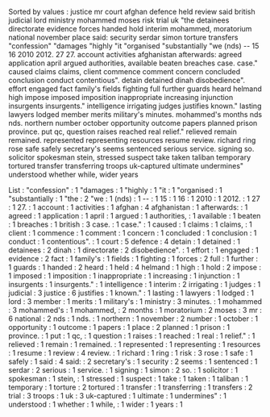 Sorted by values :
justice mr court afghan defence held review said british judicial lord ministry mohammed moses risk trial uk "the detainees directorate evidence forces handed hold interim mohammed, moratorium national november place said: security serdar simon torture transfers "confession" "damages "highly "it "organised "substantially "we (nds) -- 15 16 2010 2012. 27 27. account activities afghanistan afterwards: agreed application april argued authorities, available beaten breaches case. case." caused claims claims, client commence comment concern concluded conclusion conduct contentious". detain detained dinah disobedience". effort engaged fact family's fields fighting full further guards heard helmand high impose imposed imposition inappropriate increasing injunction insurgents insurgents." intelligence irrigating judges justifies known." lasting lawyers lodged member merits military's minutes. mohammed's months nds nds. northern number october opportunity outcome papers planned prison province. put qc, question raises reached real relief." relieved remain remained. represented representing resources resume review. richard ring rose safe safely secretary's seems sentenced serious service. signing so. solicitor spokesman stein, stressed suspect take taken taliban temporary tortured transfer transferring troops uk-captured ultimate undermines" understood whether while, wider years 

List :
"confession" : 1
"damages : 1
"highly : 1
"it : 1
"organised : 1
"substantially : 1
"the : 2
"we : 1
(nds) : 1
-- : 1
15 : 1
16 : 1
2010 : 1
2012. : 1
27 : 1
27. : 1
account : 1
activities : 1
afghan : 4
afghanistan : 1
afterwards: : 1
agreed : 1
application : 1
april : 1
argued : 1
authorities, : 1
available : 1
beaten : 1
breaches : 1
british : 3
case. : 1
case." : 1
caused : 1
claims : 1
claims, : 1
client : 1
commence : 1
comment : 1
concern : 1
concluded : 1
conclusion : 1
conduct : 1
contentious". : 1
court : 5
defence : 4
detain : 1
detained : 1
detainees : 2
dinah : 1
directorate : 2
disobedience". : 1
effort : 1
engaged : 1
evidence : 2
fact : 1
family's : 1
fields : 1
fighting : 1
forces : 2
full : 1
further : 1
guards : 1
handed : 2
heard : 1
held : 4
helmand : 1
high : 1
hold : 2
impose : 1
imposed : 1
imposition : 1
inappropriate : 1
increasing : 1
injunction : 1
insurgents : 1
insurgents." : 1
intelligence : 1
interim : 2
irrigating : 1
judges : 1
judicial : 3
justice : 6
justifies : 1
known." : 1
lasting : 1
lawyers : 1
lodged : 1
lord : 3
member : 1
merits : 1
military's : 1
ministry : 3
minutes. : 1
mohammed : 3
mohammed's : 1
mohammed, : 2
months : 1
moratorium : 2
moses : 3
mr : 6
national : 2
nds : 1
nds. : 1
northern : 1
november : 2
number : 1
october : 1
opportunity : 1
outcome : 1
papers : 1
place : 2
planned : 1
prison : 1
province. : 1
put : 1
qc, : 1
question : 1
raises : 1
reached : 1
real : 1
relief." : 1
relieved : 1
remain : 1
remained. : 1
represented : 1
representing : 1
resources : 1
resume : 1
review : 4
review. : 1
richard : 1
ring : 1
risk : 3
rose : 1
safe : 1
safely : 1
said : 4
said: : 2
secretary's : 1
security : 2
seems : 1
sentenced : 1
serdar : 2
serious : 1
service. : 1
signing : 1
simon : 2
so. : 1
solicitor : 1
spokesman : 1
stein, : 1
stressed : 1
suspect : 1
take : 1
taken : 1
taliban : 1
temporary : 1
torture : 2
tortured : 1
transfer : 1
transferring : 1
transfers : 2
trial : 3
troops : 1
uk : 3
uk-captured : 1
ultimate : 1
undermines" : 1
understood : 1
whether : 1
while, : 1
wider : 1
years : 1
